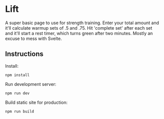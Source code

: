 # Lift

A super basic page to use for strength training. Enter your total amount and it'll calculate warmup sets of .5 and .75. Hit 'complete set' after each set and it'll start a rest timer, which turns green after two minutes. Mostly an excuse to mess with Svelte.

## Instructions

Install:

```
npm install
```

Run development server:

```
npm run dev
```

Build static site for production:

```
npm run build
```
